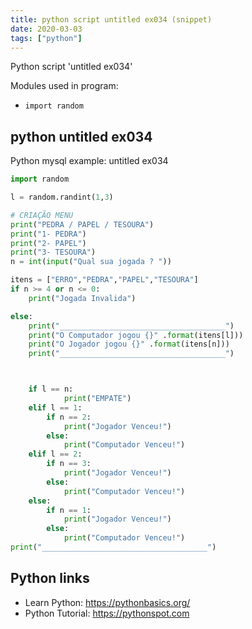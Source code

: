```yaml
---
title: python script untitled ex034 (snippet)
date: 2020-03-03
tags: ["python"]
---
```

Python script 'untitled ex034'


Modules used in program: 
* `import random`

## python untitled ex034

Python mysql example: untitled ex034

```python
import random

l = random.randint(1,3)

# CRIAÇÃO MENU
print("PEDRA / PAPEL / TESOURA")
print("1- PEDRA")
print("2- PAPEL")
print("3- TESOURA")
n = int(input("Qual sua jogada ? "))

itens = ["ERRO","PEDRA","PAPEL","TESOURA"]
if n >= 4 or n <= 0:
    print("Jogada Invalida")

else:
    print("_____________________________________")
    print("O Computador jogou {}" .format(itens[l]))
    print("O Jogador jogou {}" .format(itens[n]))
    print("_____________________________________")



    if l == n:
            print("EMPATE")
    elif l == 1:
        if n == 2:
            print("Jogador Venceu!")
        else:
            print("Computador Venceu!")
    elif l == 2:
        if n == 3:
            print("Jogador Venceu!")
        else:
            print("Computador Venceu!")
    else:
        if n == 1:
            print("Jogador Venceu!")
        else:
            print("Computador Venceu!")
print("_____________________________________")

```

## Python links

- Learn Python: https://pythonbasics.org/
- Python Tutorial: https://pythonspot.com
